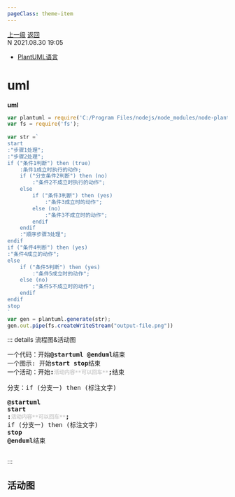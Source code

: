 ```yaml
---
pageClass: theme-item
---
```

<div class="extend-header">
    <div class="info">
        <div class="record">
            <a class="back" href="./">上一级</a>
            <a class="back" href="./">返回</a>
        </div>        
        <div class="mini">
            <span>N 2021.08.30 19:05</span>
        </div>
    </div>
    <div class="content"><div class="custom-block links">
<ul class="desc">
<li><a href="/programmingLanguage/plantuml">PlantUML语言</a></li>
</ul>
</div></div>
</div>
<div class="content-header">
<h1>uml</h1><strong>uml</strong>
</div>
<div class="static-content">

```js
var plantuml = require('C:/Program Files/nodejs/node_modules/node-plantuml/lib/node-plantuml');
var fs = require('fs');
 
var str =`
start
:"步骤1处理";
:"步骤2处理";
if ("条件1判断") then (true)
    :条件1成立时执行的动作;
    if ("分支条件2判断") then (no)
        :"条件2不成立时执行的动作";
    else
        if ("条件3判断") then (yes)
            :"条件3成立时的动作";
        else (no)
            :"条件3不成立时的动作";
        endif
    endif
    :"顺序步骤3处理";
endif
if ("条件4判断") then (yes)
:"条件4成立的动作";
else
    if ("条件5判断") then (yes)
        :"条件5成立时的动作";
    else (no)
        :"条件5不成立时的动作";
    endif
endif
stop
`
var gen = plantuml.generate(str);
gen.out.pipe(fs.createWriteStream("output-file.png"))
```

::: details 流程图&活动图
<pre class="plantuml-demo">
一个代码：开始<strong class="start">@startuml</strong> <strong class="end">@enduml</strong>结束 
一个图示: 开始<strong class="start">start</strong> <strong class="end">stop</strong>结束
一个活动：开始<strong class="start">:</strong><strong style="color:#ccc;font-size:12px">活动内容**可以回车**</strong><strong class="end">;</strong>结束

分支：if (分支一) then (标注文字)

<strong class="start">@startuml</strong> 
<strong class="start">start</strong> 
<strong class="start">:</strong><strong style="color:#ccc;font-size:12px">活动内容**可以回车**</strong><strong class="end">;</strong>
if (分支一) then (标注文字)
<strong class="end">stop</strong>
<strong class="end">@enduml</strong>结束
   
</pre>
:::

## 活动图

</div>